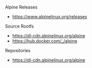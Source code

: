 Alpine Releases
- https://www.alpinelinux.org/releases

Source Rootfs
- https://dl-cdn.alpinelinux.org/alpine
- https://hub.docker.com/_/alpine

Repositories
- https://dl-cdn.alpinelinux.org/alpine 
